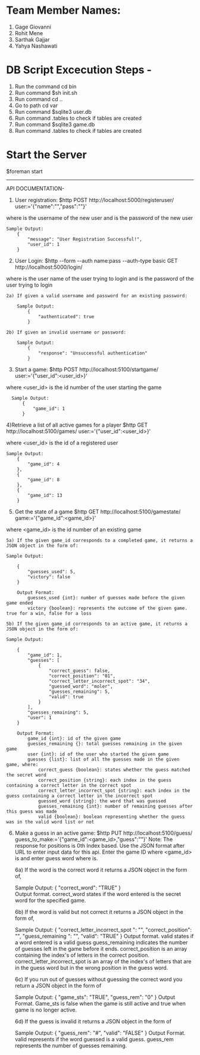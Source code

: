 # Team Member Names:

1) Gage Giovanni
2) Rohit Mene
3) Sarthak Gajjar
4) Yahya Nashawati


# DB Script Excecution Steps -
   1) Run the command  cd bin
   2) Run command $sh init.sh
   3) Run command cd ..
   4) Go to path   cd var
   5) Run command  $sqlite3 user.db
   6) Run command .tables  to check if tables are created
   7) Run command  $sqlite3 game.db
   8) Run command .tables  to check if tables are created

# Start the Server 
   $foreman start

-----------------------

API DOCUMENTATION-
1) User registration:
  $http POST http://localhost:5000/registeruser/ user:='{"name":"<name>","pass":"<pass>"}'

  where <name> is the username of the new user and <pass> is the password of the new user

    Sample Output:
        {
            "message": "User Registration Successful!",
            "user_id": 1
        }

2) User Login:
  $http --form --auth name:pass --auth-type basic GET http://localhost:5000/login/

  where <name> is the user name of the user trying to login and <pass > is the password of the user trying to login

    2a) If given a valid username and password for an existing password:

        Sample Output:
            {
                "authenticated": true
            }

    2b) If given an invalid username or password:

        Sample Output:
            {
                "response": "Unsuccessful authentication"
            }
        
3) Start a game:
  $http POST http://localhost:5100/startgame/ user:='{"user_id":<user_id>}'

  where <user_id> is the id number of the user starting the game

      Sample Output:
          {
              "game_id": 1
          }

4)Retrieve a list of all active games for a player
  $http GET http://localhost:5100/games/ user:='{"user_id":<user_id>}'

  where <user_id> is the id of a registered user

    Sample Output:
        {
            "game_id": 4
        },
        {
            "game_id": 8
        },
        {
            "game_id": 13
        }


5) Get the state of a game
  $http GET http://localhost:5100/gamestate/ game:='{"game_id":<game_id>}'

  where <game_id> is the id number of an existing game
  
    5a) If the given game_id corresponds to a completed game, it returns a JSON object in the form of:
    
    Sample Output:

        {
            "guesses_used": 5,
            "victory": false
        }

        Output Format:
            guesses_used {int}: number of guesses made before the given game ended
            victory {boolean}: represents the outcome of the given game. true for a win, false for a loss

    5b) If the given game_id corresponds to an active game, it returns a JSON object in the form of:

    Sample Output:

        {
            "game_id": 1,
            "guesses": [
                {
                    "correct_guess": false,
                    "correct_position": "01",
                    "correct_letter_incorrect_spot": "34",
                    "guessed_word": "moler",
                    "guesses_remaining": 5,
                    "valid": true
                }
            ],
            "guesses_remaining": 5,
            "user": 1
        }

        Output Format:
            game_id {int}: id of the given game
            guesses_remaining {}: total guesses remaining in the given game
            user {int}: id of the user who started the given game
            guesses {list}: list of all the guesses made in the given game, where:
                correct_guess {boolean}: states whether the guess matched the secret word
                correct_position {string}: each index in the guess containing a correct letter in the correct spot
                correct_letter_incorrect_spot {string}: each index in the guess containing a correct letter in the incorrect spot
                guessed_word {string}: the word that was guessed
                guesses_remaining {int}: number of remaining guesses after this guess was made
                valid {boolean}: boolean representing whether the guess was in the valid word list or not


6) Make a guess in an active game:
  $http PUT http://localhost:5100/guess/ guess_to_make:='{"game_id":<game_id>,"guess":"<guess>"}'
  Note: The response for positions is 0th Index based.
  Use the JSON format after URL to enter input data for this api. Enter the game ID where <game_id> is and enter guess word where <guess> is.
    
    6a) If the word is the correct word it returns a JSON object in the form of,        

    Sample Output:
        {
        "correct_word": "TRUE"
        }   
            Output format.
                correct_word states if the word entered is the secret word for the specified game.

    6b) If the word is valid but not correct it returns a JSON object in the form of, 

    Sample Output:
        {
        "correct_letter_incorrect_spot ": "",
        "correct_position": "",
        "guess_remaining ": "",
        "valid": "TRUE"
        }
            Output format.
                valid states if a word entered is a valid guess
                guess_remaining indicates the number of guesses left in the game before it ends.
                correct_position is an array containing the index's of letters in the correct position. 
                correct_letter_incorrect_spot is an array of the index's of letters that are in the guess word but in the wrong position in the guess word. 

    6c) If you run out of guesses without guessing the correct word you return a JSON object in the form of 

    Sample Output:
        {
        "game_sts": "TRUE",
        "guess_rem": "0"
        }
            Output Format.
                Game_sts is false when the game is still active and true when game is no longer active.

    6d) If the guess is invalid it returns a JSON object in the form of 

    Sample Output:
        {
        "guess_rem": "#",
        "valid": "FALSE"
        }
            Output Format.
                valid represents if the word guessed is a valid guess.
                guess_rem represents the number of guesses remaining.


